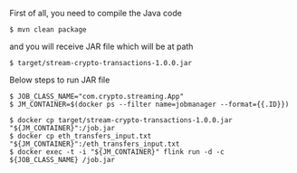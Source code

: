 First of all, you need to compile the Java code 

```
$ mvn clean package
``` 

and you will receive JAR file which will be at path

```
$ target/stream-crypto-transactions-1.0.0.jar
```

Below steps to run JAR file
```
$ JOB_CLASS_NAME="com.crypto.streaming.App"
$ JM_CONTAINER=$(docker ps --filter name=jobmanager --format={{.ID}})

$ docker cp target/stream-crypto-transactions-1.0.0.jar "${JM_CONTAINER}":/job.jar
$ docker cp eth_transfers_input.txt "${JM_CONTAINER}":/eth_transfers_input.txt 
$ docker exec -t -i "${JM_CONTAINER}" flink run -d -c ${JOB_CLASS_NAME} /job.jar
```

